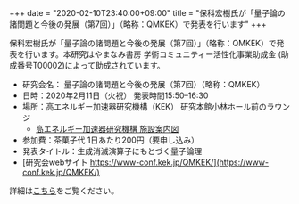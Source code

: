 +++
date = "2020-02-10T23:40:00+09:00"
title = "保科宏樹氏が「量子論の諸問題と今後の発展（第7回）」（略称：QMKEK）で発表を行います"
+++

保科宏樹氏が「量子論の諸問題と今後の発展（第7回）」（略称：QMKEK）で発表を行います。本研究はやまなみ書房 学術コミュニティー活性化事業助成金 (助成番号T00002)によって助成されています。

* 研究会名： 量子論の諸問題と今後の発展（第7回）（略称：QMKEK）
* 日時：2020年2月11日（火祝） 発表時間15:50–16:30
* 場所：高エネルギー加速器研究機構（KEK） 研究本館小林ホール前のラウンジ
    * [高エネルギー加速器研究機構 施設案内図](https://www.kek.jp/ja/ForResearcher/KEKMap/map/)
* 参加費：茶菓子代 1日あたり200円（要申し込み）
* 発表タイトル：生成消滅演算子にもとづく量子論理
* [研究会webサイト https://www-conf.kek.jp/QMKEK/](https://www-conf.kek.jp/QMKEK/)



詳細は[こちら](/supporter_sponsor/20191201calogic/)をご覧ください。
